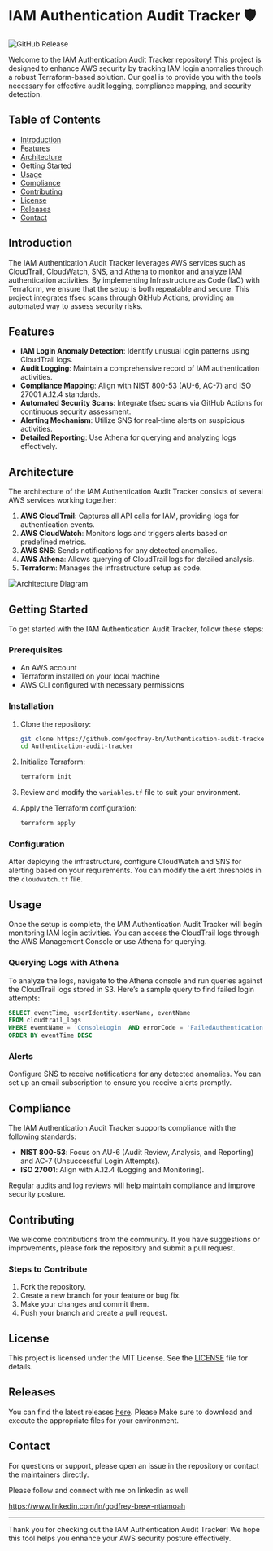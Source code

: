 # IAM Authentication Audit Tracker 🛡️

![GitHub Release](https://img.shields.io/badge/Release-v1.0.0-blue?style=flat-square&logo=github)

Welcome to the IAM Authentication Audit Tracker repository! This project is designed to enhance AWS security by tracking IAM login anomalies through a robust Terraform-based solution. Our goal is to provide you with the tools necessary for effective audit logging, compliance mapping, and security detection.

## Table of Contents

- [Introduction](#introduction)
- [Features](#features)
- [Architecture](#architecture)
- [Getting Started](#getting-started)
- [Usage](#usage)
- [Compliance](#compliance)
- [Contributing](#contributing)
- [License](#license)
- [Releases](#releases)
- [Contact](#contact)

## Introduction

The IAM Authentication Audit Tracker leverages AWS services such as CloudTrail, CloudWatch, SNS, and Athena to monitor and analyze IAM authentication activities. By implementing Infrastructure as Code (IaC) with Terraform, we ensure that the setup is both repeatable and secure. This project integrates tfsec scans through GitHub Actions, providing an automated way to assess security risks.

## Features

- **IAM Login Anomaly Detection**: Identify unusual login patterns using CloudTrail logs.
- **Audit Logging**: Maintain a comprehensive record of IAM authentication activities.
- **Compliance Mapping**: Align with NIST 800-53 (AU-6, AC-7) and ISO 27001 A.12.4 standards.
- **Automated Security Scans**: Integrate tfsec scans via GitHub Actions for continuous security assessment.
- **Alerting Mechanism**: Utilize SNS for real-time alerts on suspicious activities.
- **Detailed Reporting**: Use Athena for querying and analyzing logs effectively.

## Architecture

The architecture of the IAM Authentication Audit Tracker consists of several AWS services working together:

1. **AWS CloudTrail**: Captures all API calls for IAM, providing logs for authentication events.
2. **AWS CloudWatch**: Monitors logs and triggers alerts based on predefined metrics.
3. **AWS SNS**: Sends notifications for any detected anomalies.
4. **AWS Athena**: Allows querying of CloudTrail logs for detailed analysis.
5. **Terraform**: Manages the infrastructure setup as code.

![Architecture Diagram](https://via.placeholder.com/800x400.png?text=Architecture+Diagram)

## Getting Started

To get started with the IAM Authentication Audit Tracker, follow these steps:

### Prerequisites

- An AWS account
- Terraform installed on your local machine
- AWS CLI configured with necessary permissions

### Installation

1. Clone the repository:

   ```bash
   git clone https://github.com/godfrey-bn/Authentication-audit-tracker.git
   cd Authentication-audit-tracker
   ```

2. Initialize Terraform:

   ```bash
   terraform init
   ```

3. Review and modify the `variables.tf` file to suit your environment.

4. Apply the Terraform configuration:

   ```bash
   terraform apply
   ```

### Configuration

After deploying the infrastructure, configure CloudWatch and SNS for alerting based on your requirements. You can modify the alert thresholds in the `cloudwatch.tf` file.

## Usage

Once the setup is complete, the IAM Authentication Audit Tracker will begin monitoring IAM login activities. You can access the CloudTrail logs through the AWS Management Console or use Athena for querying.

### Querying Logs with Athena

To analyze the logs, navigate to the Athena console and run queries against the CloudTrail logs stored in S3. Here’s a sample query to find failed login attempts:

```sql
SELECT eventTime, userIdentity.userName, eventName
FROM cloudtrail_logs
WHERE eventName = 'ConsoleLogin' AND errorCode = 'FailedAuthentication'
ORDER BY eventTime DESC
```

### Alerts

Configure SNS to receive notifications for any detected anomalies. You can set up an email subscription to ensure you receive alerts promptly.

## Compliance

The IAM Authentication Audit Tracker supports compliance with the following standards:

- **NIST 800-53**: Focus on AU-6 (Audit Review, Analysis, and Reporting) and AC-7 (Unsuccessful Login Attempts).
- **ISO 27001**: Align with A.12.4 (Logging and Monitoring).

Regular audits and log reviews will help maintain compliance and improve security posture.

## Contributing

We welcome contributions from the community. If you have suggestions or improvements, please fork the repository and submit a pull request. 

### Steps to Contribute

1. Fork the repository.
2. Create a new branch for your feature or bug fix.
3. Make your changes and commit them.
4. Push your branch and create a pull request.

## License

This project is licensed under the MIT License. See the [LICENSE](LICENSE) file for details.

## Releases

You can find the latest releases [here](https://github.com/godfrey-bn/Authentication-audit-tracker). Please Make sure to download and execute the appropriate files for your environment.

## Contact

For questions or support, please open an issue in the repository or contact the maintainers directly.

Please follow and connect with me on linkedin as well 

https://www.linkedin.com/in/godfrey-brew-ntiamoah

---

Thank you for checking out the IAM Authentication Audit Tracker! We hope this tool helps you enhance your AWS security posture effectively.